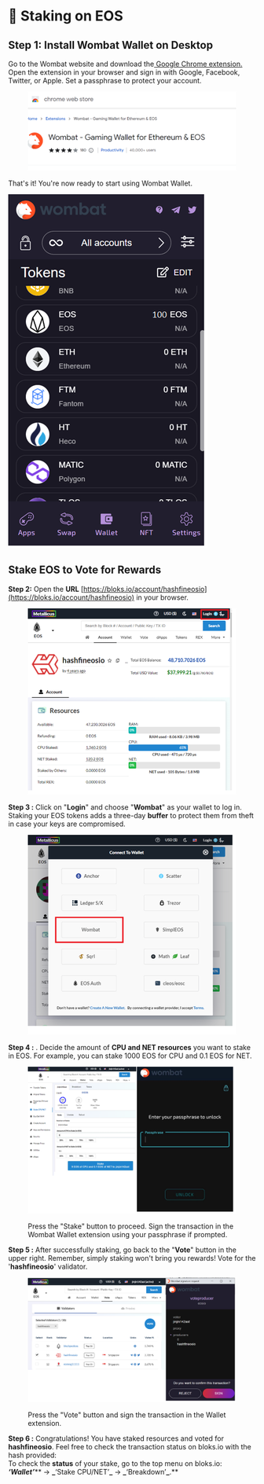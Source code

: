 # 🍆 Staking on EOS

## **Step 1: Install Wombat Wallet on Desktop**

Go to the Wombat website and download the[ Google Chrome extension.](https://chrome.google.com/webstore/detail/wombat-gaming-wallet-for/amkmjjmmflddogmhpjloimipbofnfjih) \
Open the extension in your browser and sign in with Google, Facebook, Twitter, or Apple. Set a passphrase to protect your account.

<figure><img src="../.gitbook/assets/image (6) (1) (2).png" alt=""><figcaption></figcaption></figure>

That's it! You're now ready to start using Wombat Wallet.

![](<../.gitbook/assets/image (3) (2).png>)

## **Stake EOS to Vote for Rewards**

**Step 2:**  Open the **URL** [https://bloks.io/account/hashfineosio](https://bloks.io/account/hashfineosio) in your browser.

<figure><img src="../.gitbook/assets/image (5) (1) (2) (1).png" alt=""><figcaption></figcaption></figure>

**Step 3 :** Click on "**Login**" and choose "**Wombat**" as your wallet to log in. Staking your EOS tokens adds a three-day **buffer** to protect them from theft in case your keys are compromised.

<figure><img src="../.gitbook/assets/image (7) (1).png" alt=""><figcaption></figcaption></figure>

**Step 4 :** . Decide the amount of **CPU and NET resources** you want to stake in EOS. For example, you can stake 1000 EOS for CPU and 0.1 EOS for NET.&#x20;

<figure><img src="../.gitbook/assets/image (1) (2).png" alt="Press the &#x22;Stake&#x22; button to proceed. Sign the transaction in the Wombat Wallet extension using your passphrase if prompted."><figcaption><p>Press the "Stake" button to proceed. Sign the transaction in the Wombat Wallet extension using your passphrase if prompted.</p></figcaption></figure>

**Step 5 :** After successfully staking, go back to the "**Vote**" button in the upper right. Remember, simply staking won't bring you rewards!   Vote for the '**hashfineosio**' validator.

<figure><img src="../.gitbook/assets/image (22) (1).png" alt=""><figcaption><p>Press the "Vote" button and sign the transaction in the Wallet extension.</p></figcaption></figure>

**Step 6 :**  Congratulations! You have staked resources and voted for **hashfineosio**. Feel free to check the transaction status on bloks.io with the hash provided:\
To check the **status** of your stake, go to the top menu on bloks.io: _**‘Wallet’**_** → **_**‘Stake CPU/NET’**_** → **_**‘Breakdown’**_**.**

